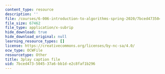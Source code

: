 ```yaml
---
content_type: resource
description: ''
file: /courses/6-006-introduction-to-algorithms-spring-2020/7bced473504537a6bb1de2c8faf1b296_76dhtgZt38A.srt
file_size: 67462
file_type: application/x-subrip
hide_download: true
hide_download_original: null
learning_resource_types: []
license: https://creativecommons.org/licenses/by-nc-sa/4.0/
ocw_type: OCWFile
resourcetype: Other
title: 3play caption file
uid: 7bced473-5045-37a6-bb1d-e2c8faf1b296
---
```

